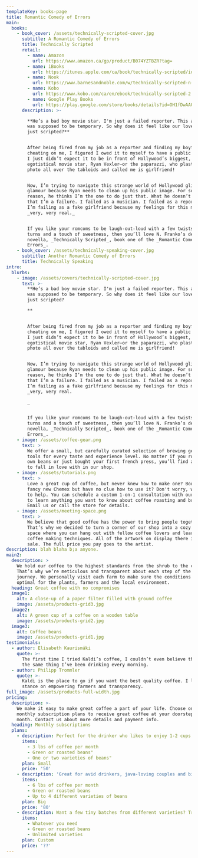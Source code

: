```yaml
---
templateKey: books-page
title: Romantic Comedy of Errors
main:
  books:
    - book_cover: /assets/technically-scripted-cover.jpg
      subtitle: A Romantic Comedy of Errors
      title: Technically Scripted
      retail:
        - name: Amazon
          url: https://www.amazon.ca/gp/product/B074YZTBZR?tag=
        - name: iBooks
          url: https://itunes.apple.com/ca/book/technically-scripted/id1397071995?mt=11&ign-mpt=uo%3D4
        - name: Nook
          url: https://www.barnesandnoble.com/w/technically-scripted-n-franko/1127017082?ean=2940155588801&st=AFF&2sid=Draft2Digital_7968444_NA&sourceId=AFFDraft2Digital
        - name: Kobo
          url: https://www.kobo.com/ca/en/ebook/technically-scripted-2
        - name: Google Play Books
          url: https://play.google.com/store/books/details?id=OH1fDwAAQBAJ
      description: >-

        **He’s a bad boy movie star. I'm just a failed reporter. This assignment
        was supposed to be temporary. So why does it feel like our love isn’t
        just scripted?**


        After being fired from my job as a reporter and finding my boyfriend
        cheating on me, I figured I owed it to myself to have a public meltdown.
        I just didn’t expect it to be in front of Hollywood’s biggest, most
        egotistical movie star, Ryan Vexler—or the paparazzi, who plastered my
        photo all over the tabloids and called me is girlfriend!


        Now, I’m trying to navigate this strange world of Hollywood glitz and
        glamour because Ryan needs to clean up his public image. For some
        reason, he thinks I’m the one to do just that. What he doesn’t know is
        that I’m a failure. I failed as a musician. I failed as a reporter. Now
        I’m failing as a fake girlfriend because my feelings for this man are
        _very, very real._


        If you like your romcoms to be laugh-out-loud with a few twists and
        turns and a touch of sweetness, then you’ll love N. Franko’s debut
        novella, _Technically Scripted_, book one of the _Romantic Comedy of
        Errors_.
    - book_cover: /assets/technically-speaking-cover.jpg
      subtitle: Another Romantic Comedy of Errors
      title: Technically Speaking
intro:
  blurbs:
    - image: /assets/covers/technically-scripted-cover.jpg
      text: >-
        **He’s a bad boy movie star. I'm just a failed reporter. This assignment
        was supposed to be temporary. So why does it feel like our love isn’t
        just scripted?

        **


        After being fired from my job as a reporter and finding my boyfriend
        cheating on me, I figured I owed it to myself to have a public meltdown.
        I just didn’t expect it to be in front of Hollywood’s biggest, most
        egotistical movie star, Ryan Vexler—or the paparazzi, who plastered my
        photo all over the tabloids and called me is girlfriend!


        Now, I’m trying to navigate this strange world of Hollywood glitz and
        glamour because Ryan needs to clean up his public image. For some
        reason, he thinks I’m the one to do just that. What he doesn’t know is
        that I’m a failure. I failed as a musician. I failed as a reporter. Now
        I’m failing as a fake girlfriend because my feelings for this man are
        _very, very real.

        _


        If you like your romcoms to be laugh-out-loud with a few twists and
        turns and a touch of sweetness, then you’ll love N. Franko’s debut
        novella, _Technically Scripted_, book one of the _Romantic Comedy of
        Errors_.
    - image: /assets/coffee-gear.png
      text: >
        We offer a small, but carefully curated selection of brewing gear and
        tools for every taste and experience level. No matter if you roast your
        own beans or just bought your first french press, you’ll find a gadget
        to fall in love with in our shop.
    - image: /assets/tutorials.png
      text: >
        Love a great cup of coffee, but never knew how to make one? Bought a
        fancy new Chemex but have no clue how to use it? Don't worry, we’re here
        to help. You can schedule a custom 1-on-1 consultation with our baristas
        to learn anything you want to know about coffee roasting and brewing.
        Email us or call the store for details.
    - image: /assets/meeting-space.png
      text: >
        We believe that good coffee has the power to bring people together.
        That’s why we decided to turn a corner of our shop into a cozy meeting
        space where you can hang out with fellow coffee lovers and learn about
        coffee making techniques. All of the artwork on display there is for
        sale. The full price you pay goes to the artist.
description: blah blaha b;a anyone.
main2:
  description: >
    We hold our coffee to the highest standards from the shrub to the cup.
    That’s why we’re meticulous and transparent about each step of the coffee’s
    journey. We personally visit each farm to make sure the conditions are
    optimal for the plants, farmers and the local environment.
  heading: Great coffee with no compromises
  image1:
    alt: A close-up of a paper filter filled with ground coffee
    image: /assets/products-grid3.jpg
  image2:
    alt: A green cup of a coffee on a wooden table
    image: /assets/products-grid2.jpg
  image3:
    alt: Coffee beans
    image: /assets/products-grid1.jpg
testimonials:
  - author: Elisabeth Kaurismäki
    quote: >-
      The first time I tried Kaldi’s coffee, I couldn’t even believe that was
      the same thing I’ve been drinking every morning.
  - author: Philipp Trommler
    quote: >-
      Kaldi is the place to go if you want the best quality coffee. I love their
      stance on empowering farmers and transparency.
full_image: /assets/products-full-width.jpg
pricing:
  description: >-
    We make it easy to make great coffee a part of your life. Choose one of our
    monthly subscription plans to receive great coffee at your doorstep each
    month. Contact us about more details and payment info.
  heading: Monthly subscriptions
  plans:
    - description: Perfect for the drinker who likes to enjoy 1-2 cups per day.
      items:
        - 3 lbs of coffee per month
        - Green or roasted beans"
        - One or two varieties of beans"
      plan: Small
      price: '50'
    - description: 'Great for avid drinkers, java-loving couples and bigger crowds'
      items:
        - 6 lbs of coffee per month
        - Green or roasted beans
        - Up to 4 different varieties of beans
      plan: Big
      price: '80'
    - description: Want a few tiny batches from different varieties? Try our custom plan
      items:
        - Whatever you need
        - Green or roasted beans
        - Unlimited varieties
      plan: Custom
      price: '??'
---
```


